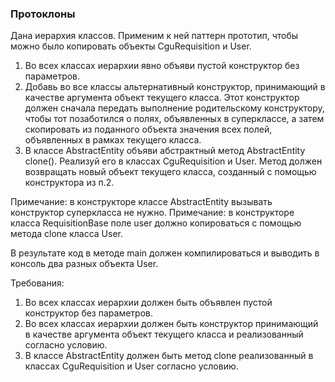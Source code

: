 
### Протоклоны

Дана иерархия классов. Применим к ней паттерн прототип, чтобы можно было копировать объекты CguRequisition и User.
1. Во всех классах иерархии явно объяви пустой конструктор без параметров.
2. Добавь во все классы альтернативный конструктор, принимающий в качестве аргумента объект текущего класса.
Этот конструктор должен сначала передать выполнение родительскому конструктору, чтобы тот позаботился о полях,
объявленных в суперклассе, а затем скопировать из поданного объекта значения всех полей,
объявленных в рамках текущего класса.
3. В классе AbstractEntity объяви абстрактный метод AbstractEntity clone().
Реализуй его в классах CguRequisition и User. Метод должен возвращать новый объект текущего класса,
созданный с помощью конструктора из п.2.

Примечание: в конструкторе классе AbstractEntity вызывать конструктор суперкласса не нужно.
Примечание: в конструкторе класса RequisitionBase поле user должно копироваться с помощью метода clone класса User.

В результате код в методе main должен компилироваться и выводить в консоль два разных объекта User.


Требования:
1.	Во всех классах иерархии должен быть объявлен пустой конструктор без параметров.
2.	Во всех классах иерархии должен быть конструктор принимающий в качестве аргумента объект текущего класса и реализованный согласно условию.
3.	В классе AbstractEntity должен быть метод clone реализованный в классах CguRequisition и User согласно условию.


